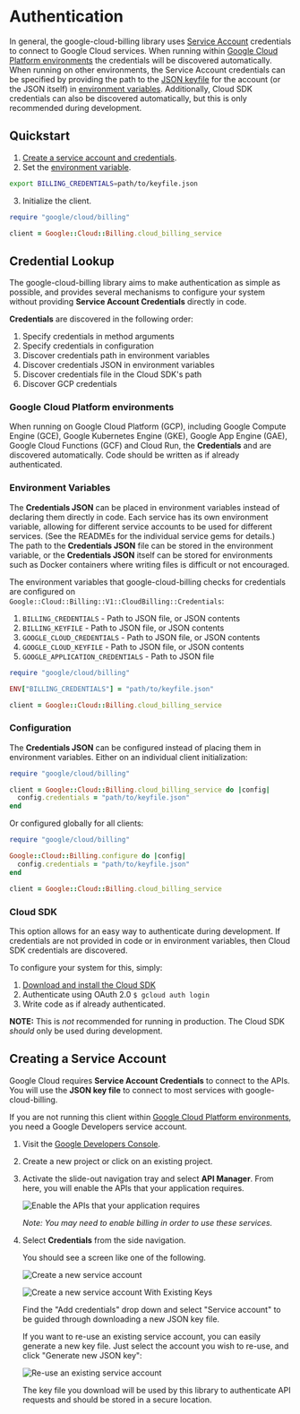 # Authentication

In general, the google-cloud-billing library uses [Service
Account](https://cloud.google.com/iam/docs/creating-managing-service-accounts)
credentials to connect to Google Cloud services. When running within [Google
Cloud Platform environments](#google-cloud-platform-environments)
the credentials will be discovered automatically. When running on other
environments, the Service Account credentials can be specified by providing the
path to the [JSON
keyfile](https://cloud.google.com/iam/docs/managing-service-account-keys) for
the account (or the JSON itself) in [environment
variables](#environment-variables). Additionally, Cloud SDK credentials can also
be discovered automatically, but this is only recommended during development.

## Quickstart

1. [Create a service account and credentials](#creating-a-service-account).
2. Set the [environment variable](#environment-variables).

```sh
export BILLING_CREDENTIALS=path/to/keyfile.json
```

3. Initialize the client.

```ruby
require "google/cloud/billing"

client = Google::Cloud::Billing.cloud_billing_service
```

## Credential Lookup

The google-cloud-billing library aims to make authentication
as simple as possible, and provides several mechanisms to configure your system
without providing **Service Account Credentials** directly in
code.

**Credentials** are discovered in the following order:

1. Specify credentials in method arguments
2. Specify credentials in configuration
3. Discover credentials path in environment variables
4. Discover credentials JSON in environment variables
5. Discover credentials file in the Cloud SDK's path
6. Discover GCP credentials

### Google Cloud Platform environments

When running on Google Cloud Platform (GCP), including Google Compute Engine (GCE),
Google Kubernetes Engine (GKE), Google App Engine (GAE), Google Cloud Functions
(GCF) and Cloud Run, the **Credentials** and are discovered
automatically. Code should be written as if already authenticated.

### Environment Variables

The **Credentials JSON** can be placed in environment
variables instead of declaring them directly in code. Each service has its own
environment variable, allowing for different service accounts to be used for
different services. (See the READMEs for the individual service gems for
details.) The path to the **Credentials JSON** file can be stored in the
environment variable, or the **Credentials JSON** itself can be stored for
environments such as Docker containers where writing files is difficult or not
encouraged.

The environment variables that google-cloud-billing checks for credentials are
configured on `Google::Cloud::Billing::V1::CloudBilling::Credentials`:

1. `BILLING_CREDENTIALS` - Path to JSON file, or JSON contents
2. `BILLING_KEYFILE` - Path to JSON file, or JSON contents
3. `GOOGLE_CLOUD_CREDENTIALS` - Path to JSON file, or JSON contents
4. `GOOGLE_CLOUD_KEYFILE` - Path to JSON file, or JSON contents
5. `GOOGLE_APPLICATION_CREDENTIALS` - Path to JSON file

```ruby
require "google/cloud/billing"

ENV["BILLING_CREDENTIALS"] = "path/to/keyfile.json"

client = Google::Cloud::Billing.cloud_billing_service
```

### Configuration

The **Credentials JSON** can be configured instead of placing them in
environment variables. Either on an individual client initialization:

```ruby
require "google/cloud/billing"

client = Google::Cloud::Billing.cloud_billing_service do |config|
  config.credentials = "path/to/keyfile.json"
end
```

Or configured globally for all clients:

```ruby
require "google/cloud/billing"

Google::Cloud::Billing.configure do |config|
  config.credentials = "path/to/keyfile.json"
end

client = Google::Cloud::Billing.cloud_billing_service
```

### Cloud SDK

This option allows for an easy way to authenticate during development. If
credentials are not provided in code or in environment variables, then Cloud SDK
credentials are discovered.

To configure your system for this, simply:

1. [Download and install the Cloud SDK](https://cloud.google.com/sdk)
2. Authenticate using OAuth 2.0 `$ gcloud auth login`
3. Write code as if already authenticated.

**NOTE:** This is _not_ recommended for running in production. The Cloud SDK
*should* only be used during development.

[gce-how-to]: https://cloud.google.com/compute/docs/authentication#using
[dev-console]: https://console.cloud.google.com/project

[enable-apis]: https://raw.githubusercontent.com/GoogleCloudPlatform/gcloud-common/master/authentication/enable-apis.png

[create-new-service-account]: https://raw.githubusercontent.com/GoogleCloudPlatform/gcloud-common/master/authentication/create-new-service-account.png
[create-new-service-account-existing-keys]: https://raw.githubusercontent.com/GoogleCloudPlatform/gcloud-common/master/authentication/create-new-service-account-existing-keys.png
[reuse-service-account]: https://raw.githubusercontent.com/GoogleCloudPlatform/gcloud-common/master/authentication/reuse-service-account.png

## Creating a Service Account

Google Cloud requires **Service Account Credentials** to
connect to the APIs. You will use the **JSON key file** to
connect to most services with google-cloud-billing.

If you are not running this client within [Google Cloud Platform
environments](#google-cloud-platform-environments), you need a Google
Developers service account.

1. Visit the [Google Developers Console][dev-console].
2. Create a new project or click on an existing project.
3. Activate the slide-out navigation tray and select **API Manager**. From
   here, you will enable the APIs that your application requires.

   ![Enable the APIs that your application requires][enable-apis]

   *Note: You may need to enable billing in order to use these services.*

4. Select **Credentials** from the side navigation.

   You should see a screen like one of the following.

   ![Create a new service account][create-new-service-account]

   ![Create a new service account With Existing Keys][create-new-service-account-existing-keys]

   Find the "Add credentials" drop down and select "Service account" to be
   guided through downloading a new JSON key file.

   If you want to re-use an existing service account, you can easily generate a
   new key file. Just select the account you wish to re-use, and click "Generate
   new JSON key":

   ![Re-use an existing service account][reuse-service-account]

   The key file you download will be used by this library to authenticate API
   requests and should be stored in a secure location.
